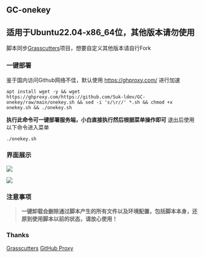 ## GC-onekey
## 适用于Ubuntu22.04-x86_64位，其他版本请勿使用

脚本同步[Grasscutters](https://github.com/Grasscutters/Grasscutter)项目，想要自定义其他版本请自行Fork


### 一键部署

鉴于国内访问Github网络不佳，默认使用 https://ghproxy.com/ 进行加速

```shell
apt install wget -y && wget https://ghproxy.com/https://github.com/Suk-ldev/GC-onekey/raw/main/onekey.sh && sed -i 's/\r//' *.sh && chmod +x  onekey.sh && ./onekey.sh
```

**执行此命令可一键部署服务端，小白直接执行然后根据菜单操作即可**
退出后使用以下命令进入菜单

```shell
./onekey.sh
```

### 界面展示

![](/images/1.png)

![](/images/2.png)


### 注意事项

>   **一键卸载会删除通过脚本产生的所有文件以及环境配置，包括脚本本身，还原到使用脚本以前的状态，请放心使用！**

### Thanks

[Grasscutters](https://github.com/Grasscutters/Grasscutter)
[GitHub Proxy](https://ghproxy.com/)
